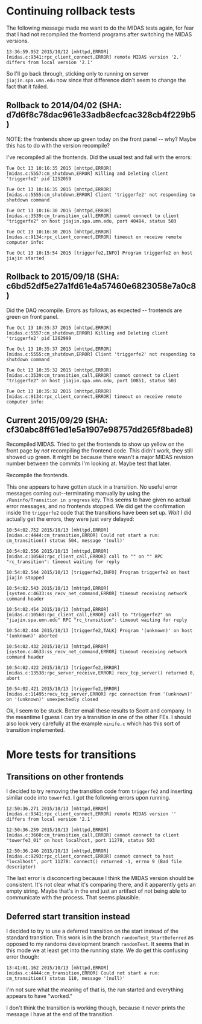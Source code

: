 Continuing rollback tests
=========================

The following message made me want to do the MIDAS tests again, for fear that I had not recompiled
the frontend programs after switching the MIDAS versions. 

```
13:36:59.952 2015/10/12 [mhttpd,ERROR] [midas.c:9341:rpc_client_connect,ERROR] remote MIDAS version '2.' differs from local version '2.1'
```

So I'll go back through, sticking only to running on server `jiajin.spa.umn.edu` now since that
difference didn't seem to change the fact that it failed. 

Rollback to 2014/04/02 (SHA: d7d6f8c78dac961e33adb8ecfcac328cb4f229b5)
----------------------------------------------------------------------

NOTE: the frontends show up green today on the front panel -- why?  Maybe this has to do with the
version recompile?

I've recompiled all the frontends.  Did the usual test and fail with the errors:

```
Tue Oct 13 10:16:35 2015 [mhttpd,ERROR] [midas.c:5557:cm_shutdown,ERROR] Killing and Deleting client 'triggerfe2' pid 1252059

Tue Oct 13 10:16:35 2015 [mhttpd,ERROR] [midas.c:5555:cm_shutdown,ERROR] Client 'triggerfe2' not responding to shutdown command

Tue Oct 13 10:16:30 2015 [mhttpd,ERROR] [midas.c:3539:cm_transition_call,ERROR] cannot connect to client "triggerfe2" on host jiajin.spa.umn.edu, port 40484, status 503

Tue Oct 13 10:16:30 2015 [mhttpd,ERROR] [midas.c:9134:rpc_client_connect,ERROR] timeout on receive remote computer info:

Tue Oct 13 10:15:54 2015 [triggerfe2,INFO] Program triggerfe2 on host jiajin started

```

Rollback to 2015/09/18 (SHA: c6bd52df5e27a1fd61e4a57460e6823058e7a0c8)
----------------------------------------------------------------------

Did the DAQ recompile.  Errors as follows, as expected -- frontends are green on front panel.

```
Tue Oct 13 10:35:37 2015 [mhttpd,ERROR] [midas.c:5557:cm_shutdown,ERROR] Killing and Deleting client 'triggerfe2' pid 1262999

Tue Oct 13 10:35:37 2015 [mhttpd,ERROR] [midas.c:5555:cm_shutdown,ERROR] Client 'triggerfe2' not responding to shutdown command

Tue Oct 13 10:35:32 2015 [mhttpd,ERROR] [midas.c:3539:cm_transition_call,ERROR] cannot connect to client "triggerfe2" on host jiajin.spa.umn.edu, port 10851, status 503

Tue Oct 13 10:35:32 2015 [mhttpd,ERROR] [midas.c:9134:rpc_client_connect,ERROR] timeout on receive remote computer info: 
```


Current 2015/09/29 (SHA: cf30abc8ff61ed1e5a1907e98757dd265f8bade8)
------------------------------------------------------------------

Recompiled MIDAS.  Tried to get the frontends to show up yellow on the front page by *not*
recompiling the frontend code.  This didn't work, they still showed up green.  It might be because
there wasn't a major MIDAS revision number between the commits I'm looking at.   Maybe test that
later. 

Recompile the frontends. 

This one appears to have gotten stuck in a transition.  No useful error messages coming
out--terminating manually by using the `/Runinfo/Transition in progress` key.   This seems to have
given no actual error messages, and no frontends stopped.  We did get the confirmation inside the
`triggerfe2` code that the transitions have been set up.  *Wait* I did actually get the errors,
they were just very delayed: 

```
10:54:02.752 2015/10/13 [mhttpd,ERROR] [midas.c:4444:cm_transition,ERROR] Could not start a run: cm_transition() status 504, message '(null)'

10:54:02.556 2015/10/13 [mhttpd,ERROR] [midas.c:10568:rpc_client_call,ERROR] call to "" on "" RPC "rc_transition": timeout waiting for reply

10:54:02.544 2015/10/13 [triggerfe2,INFO] Program triggerfe2 on host jiajin stopped

10:54:02.543 2015/10/13 [mhttpd,ERROR] [system.c:4633:ss_recv_net_command,ERROR] timeout receiving network command header

10:54:02.454 2015/10/13 [mhttpd,ERROR] [midas.c:10568:rpc_client_call,ERROR] call to "triggerfe2" on "jiajin.spa.umn.edu" RPC "rc_transition": timeout waiting for reply

10:54:02.444 2015/10/13 [triggerfe2,TALK] Program '(unknown)' on host '(unknown)' aborted

10:54:02.432 2015/10/13 [mhttpd,ERROR] [system.c:4633:ss_recv_net_command,ERROR] timeout receiving network command header

10:54:02.422 2015/10/13 [triggerfe2,ERROR] [midas.c:13538:rpc_server_receive,ERROR] recv_tcp_server() returned 0, abort

10:54:02.421 2015/10/13 [triggerfe2,ERROR] [midas.c:11495:recv_tcp_server,ERROR] rpc connection from '(unknown)' on '(unknown)' unexpectedly closed
```

Ok, I seem to be stuck. Better email these results to Scott and company.   In the meantime I guess
I can try a transition in one of the other FEs.   I should also look very carefully at the example
`minife.c` which has this sort of transition implemented. 

More tests for transitions
==========================

Transitions on other frontends
------------------------------

I decided to try removing the transition code from `triggerfe2` and inserting similar code into
`towerfe3`.  I got the following errors upon running. 

```
12:50:36.271 2015/10/13 [mhttpd,ERROR] [midas.c:9341:rpc_client_connect,ERROR] remote MIDAS version '' differs from local version '2.1'

12:50:36.259 2015/10/13 [mhttpd,ERROR] [midas.c:3660:cm_transition_call,ERROR] cannot connect to client "towerfe3_01" on host localhost, port 11278, status 503

12:50:36.246 2015/10/13 [mhttpd,ERROR] [midas.c:9293:rpc_client_connect,ERROR] cannot connect to host "localhost", port 11278: connect() returned -1, errno 9 (Bad file descriptor)
```

The last error is disconcerting because I think the MIDAS version should be consistent.  It's not
clear what it's comparing there, and it apparently gets an empty string.   Maybe that's in the end
just an artifact of not being able to communicate with the process.   That seems plausible. 


Deferred start transition instead
---------------------------------

I decided to try to use a deferred transition on the start instead of the standard transition.
This work is in the branch `randomTest_StartDeferred` as opposed to my randoms development branch
`randomTest`.   It seems that in this mode we at least get into the running state.  We do get this
confusing error though:

```
13:41:01.162 2015/10/13 [mhttpd,ERROR] [midas.c:4444:cm_transition,ERROR] Could not start a run: cm_transition() status 110, message '(null)'
```

I'm not sure what the meaning of that is, the run started and everything appears to have "worked."  

I don't think the transition is working though, because it never prints the message I have at the
end of the transition. 
